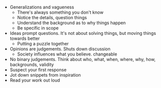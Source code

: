 - Generalizations and vagueness
  - There's always something you don't know
  - Notice the details, question things
  - Understand the background as to why things happen
  - Be specific in scope
- Ideas prompt questions.  It's not about solving things, but moving things towards better
  - Putting a puzzle together
- Opinions are judgements.  Shuts down discussion
  - Society influences what you believe.  changeable
- No binary judgements.  Think about who, what, when, where, why, how, backgrounds, validity
- Suspect your first response
- Jot down snippets from inspiration
- Read your work out loud